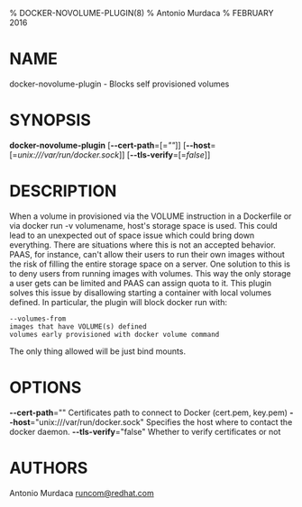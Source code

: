 % DOCKER-NOVOLUME-PLUGIN(8)
% Antonio Murdaca
% FEBRUARY 2016
# NAME
docker-novolume-plugin - Blocks self provisioned volumes

# SYNOPSIS
**docker-novolume-plugin**
[**--cert-path**=[=*""*]]
[**--host**=[=*unix:///var/run/docker.sock*]]
[**--tls-verify**=[=*false*]]

# DESCRIPTION
When a volume in provisioned via the VOLUME instruction in a Dockerfile or via
docker run -v volumename, host's storage space is used. This could lead to an
unexpected out of space issue which could bring down everything. There are situations
where this is not an accepted behavior. PAAS, for instance, can't allow their users
to run their own images without the risk of filling the entire storage space on a server.
One solution to this is to deny users from running images with volumes. This way the
only storage a user gets can be limited and PAAS can assign quota to it.
This plugin solves this issue by disallowing starting a container with local volumes defined. In particular, the plugin will block docker run with:

    --volumes-from
    images that have VOLUME(s) defined
    volumes early provisioned with docker volume command

The only thing allowed will be just bind mounts.

# OPTIONS

**--cert-path**=""
  Certificates path to connect to Docker (cert.pem, key.pem)
**--host**="unix:///var/run/docker.sock"
  Specifies the host where to contact the docker daemon.
**--tls-verify**="false"
  Whether to verify certificates or not

# AUTHORS
Antonio Murdaca <runcom@redhat.com>
